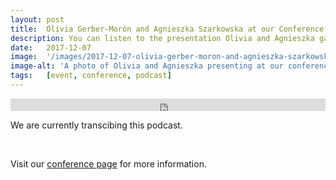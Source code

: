 ```yaml
---
layout: post
title:  Olivia Gerber-Morón and Agnieszka Szarkowska at our Conference
description: You can listen to the presentation Olivia and Agnieszka gave at our conference, in our 7th podcast, titled What Makes a Good Subtitle? - Understanding People’s Views on Subtitling Quality. 
date:   2017-12-07
image:  '/images/2017-12-07-olivia-gerber-moron-and-agnieszka-szarkowska-ead-presentation.jpg'
image-alt: 'A photo of Olivia and Agnieszka presenting at our conference.'
tags:   [event, conference, podcast]
---
```


<iframe title="audio player" width="100%" height="20" scrolling="no" frameborder="no" src="https://w.soundcloud.com/player/?url=https%3A//api.soundcloud.com/tracks/389404671&amp;color=daa95f&amp;inverse=false&amp;auto_false=true&amp;show_user=true"></iframe>

<br>

We are currently transcibing this podcast.

<br>

Visit our [conference page](/conference-on-accessibility-in-film-television-and-interactive-media) for more information.

